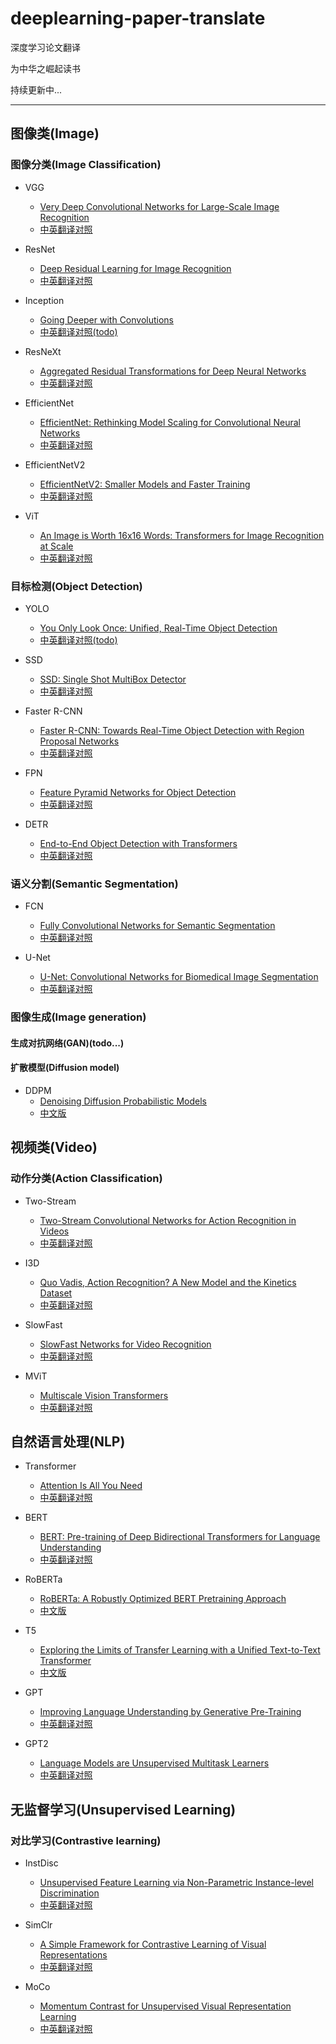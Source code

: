 # deeplearning-paper-translate
深度学习论文翻译

为中华之崛起读书

持续更新中...

---

## 图像类(Image)
### 图像分类(Image Classification)
- VGG
  - [Very Deep Convolutional Networks for Large-Scale Image Recognition](https://arxiv.org/abs/1409.1556)
  - [中英翻译对照](cv/image_classification/vgg.md)


- ResNet
  - [Deep Residual Learning for Image Recognition](https://arxiv.org/abs/1512.03385)
  - [中英翻译对照](cv/image_classification/resnet.md)


- Inception
  - [Going Deeper with Convolutions](https://arxiv.org/abs/1409.4842)
  - [中英翻译对照(todo)]()

  
- ResNeXt
  - [Aggregated Residual Transformations for Deep Neural Networks](https://arxiv.org/abs/1611.05431)
  - [中英翻译对照](cv/image_classification/resnext.md)


- EfficientNet
  - [EfficientNet: Rethinking Model Scaling for Convolutional Neural Networks](https://arxiv.org/abs/1905.11946)
  - [中英翻译对照](cv/image_classification/EfficientNet.md)


- EfficientNetV2
  - [EfficientNetV2: Smaller Models and Faster Training](https://arxiv.org/abs/2104.00298)
  - [中英翻译对照](cv/image_classification/EfficientNet_V2.md)


- ViT
  - [An Image is Worth 16x16 Words: Transformers for Image Recognition at Scale](https://arxiv.org/abs/2010.11929)
  - [中英翻译对照](cv/image_classification/vit.md)

### 目标检测(Object Detection)

- YOLO
  - [You Only Look Once: Unified, Real-Time Object Detection](https://arxiv.org/abs/1506.02640)
  - [中英翻译对照(todo)]()


- SSD
  - [SSD: Single Shot MultiBox Detector](https://arxiv.org/abs/1512.02325)
  - [中英翻译对照](cv/object_detection/SSD.md)


- Faster R-CNN
  - [Faster R-CNN: Towards Real-Time Object Detection with Region Proposal Networks](https://arxiv.org/abs/1506.01497v2)
  - [中英翻译对照](cv/object_detection/faster-r-cnn.md)


- FPN
  - [Feature Pyramid Networks for Object Detection](https://arxiv.org/abs/1612.03144)
  - [中英翻译对照](cv/object_detection/fpn.md)


- DETR
  - [End-to-End Object Detection with Transformers](https://arxiv.org/abs/2005.12872)
  - [中英翻译对照](cv/object_detection/detr.md)


### 语义分割(Semantic Segmentation)
- FCN
  - [Fully Convolutional Networks for Semantic Segmentation](https://arxiv.org/abs/1411.4038)
  - [中英翻译对照](cv/semantic_segmentation/fcn.md)


- U-Net
  - [U-Net: Convolutional Networks for Biomedical Image Segmentation](https://arxiv.org/abs/1505.04597)
  - [中英翻译对照](cv/semantic_segmentation/u-net.md)


### 图像生成(Image generation)
#### 生成对抗网络(GAN)(todo...)
#### 扩散模型(Diffusion model)
- DDPM
  - [Denoising Diffusion Probabilistic Models](https://arxiv.org/abs/2006.11239)
  - [中文版](cv/image_generation/diffusion_model/DDPM.pdf)


## 视频类(Video)
### 动作分类(Action Classification)
- Two-Stream
  - [Two-Stream Convolutional Networks for Action Recognition in Videos](https://proceedings.neurips.cc/paper/2014/file/00ec53c4682d36f5c4359f4ae7bd7ba1-Paper.pdf)
  - [中英翻译对照](cv/action_classification/two_stream.md)


- I3D
  - [Quo Vadis, Action Recognition? A New Model and the Kinetics Dataset](https://arxiv.org/abs/1705.07750)
  - [中英翻译对照](cv/action_classification/I3D.md)


- SlowFast
  - [SlowFast Networks for Video Recognition](https://arxiv.org/abs/1812.03982)
  - [中英翻译对照](cv/action_classification/slow_fast.md)


- MViT
  - [Multiscale Vision Transformers](https://arxiv.org/abs/2104.11227)
  - [中英翻译对照](cv/action_classification/mvit.md)
  
## 自然语言处理(NLP)
- Transformer
  - [Attention Is All You Need](https://arxiv.org/abs/1706.03762)
  - [中英翻译对照](nlp/transformer.md)


- BERT
  - [BERT: Pre-training of Deep Bidirectional Transformers for Language Understanding](https://arxiv.org/abs/1810.04805)
  - [中英翻译对照](nlp/bert.md)


- RoBERTa
  - [RoBERTa: A Robustly Optimized BERT Pretraining Approach](https://arxiv.org/abs/1907.11692)
  - [中文版](nlp/RoBERTa.pdf)  


- T5
  - [Exploring the Limits of Transfer Learning with a Unified Text-to-Text Transformer](https://arxiv.org/abs/1910.10683)
  - [中文版](nlp/T5.pdf)


- GPT
  - [Improving Language Understanding by Generative Pre-Training](https://s3-us-west-2.amazonaws.com/openai-assets/research-covers/language-unsupervised/language_understanding_paper.pdf)
  - [中英翻译对照](nlp/gpt.md)


- GPT2
  - [Language Models are Unsupervised Multitask Learners](https://cdn.openai.com/better-language-models/language_models_are_unsupervised_multitask_learners.pdf)
  - [中英翻译对照](nlp/gpt2.md)

## 无监督学习(Unsupervised Learning)
### 对比学习(Contrastive learning)


- InstDisc
  - [Unsupervised Feature Learning via Non-Parametric Instance-level Discrimination](https://arxiv.org/abs/1805.01978)
  - [中英翻译对照](cv/unsupervise_learning/InstDisc.md)
  

- SimClr
  - [A Simple Framework for Contrastive Learning of Visual Representations](https://arxiv.org/abs/2002.05709)
  - [中英翻译对照](cv/unsupervise_learning/sim_clr.md)


- MoCo
  - [Momentum Contrast for Unsupervised Visual Representation Learning](https://arxiv.org/abs/1911.05722)
  - [中英翻译对照](cv/unsupervise_learning/moco.md)
